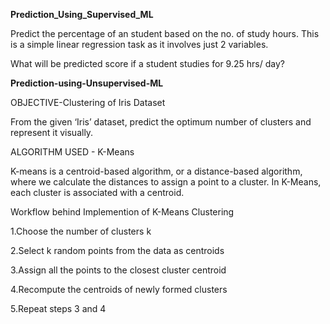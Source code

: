 **Prediction_Using_Supervised_ML**

Predict the percentage of an student based on the no. of study hours. This is a simple linear regression task as it involves just 2 variables.

What will be predicted score if a student studies for 9.25 hrs/ day?




**Prediction-using-Unsupervised-ML**


OBJECTIVE-Clustering of Iris Dataset

From the given ‘Iris’ dataset, predict the optimum number of clusters and represent it visually.

ALGORITHM USED - K-Means

K-means is a centroid-based algorithm, or a distance-based algorithm, where we calculate the distances to assign a point to a cluster. In K-Means, each cluster is associated with a centroid.


Workflow behind Implemention of K-Means Clustering


1.Choose the number of clusters k

2.Select k random points from the data as centroids

3.Assign all the points to the closest cluster centroid

4.Recompute the centroids of newly formed clusters

5.Repeat steps 3 and 4
